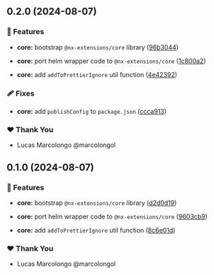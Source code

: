 ## 0.2.0 (2024-08-07)


### 🚀 Features

- **core:** bootstrap `@nx-extensions/core` library ([96b3044](https://github.com/marcolongol/nx-extensions/commit/96b3044))

- **core:** port helm wrapper code to `@nx-extensions/core` ([1c800a2](https://github.com/marcolongol/nx-extensions/commit/1c800a2))

- **core:** add `addToPrettierIgnore` util function ([4e42392](https://github.com/marcolongol/nx-extensions/commit/4e42392))


### 🩹 Fixes

- **core:** add `publishConfig` to `package.json` ([ccca913](https://github.com/marcolongol/nx-extensions/commit/ccca913))


### ❤️  Thank You

- Lucas Marcolongo @marcolongol

## 0.1.0 (2024-08-07)


### 🚀 Features

- **core:** bootstrap `@nx-extensions/core` library ([d2d0d19](https://github.com/marcolongol/nx-extensions/commit/d2d0d19))

- **core:** port helm wrapper code to `@nx-extensions/core` ([9603cb9](https://github.com/marcolongol/nx-extensions/commit/9603cb9))

- **core:** add `addToPrettierIgnore` util function ([8c6e01d](https://github.com/marcolongol/nx-extensions/commit/8c6e01d))


### ❤️  Thank You

- Lucas Marcolongo @marcolongol